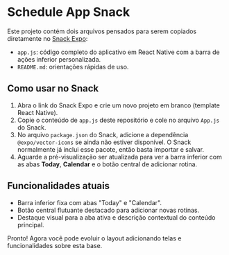 # Schedule App Snack

Este projeto contém dois arquivos pensados para serem copiados diretamente no [Snack Expo](https://snack.expo.dev/):

- `app.js`: código completo do aplicativo em React Native com a barra de ações inferior personalizada.
- `README.md`: orientações rápidas de uso.

## Como usar no Snack

1. Abra o link do Snack Expo e crie um novo projeto em branco (template React Native).
2. Copie o conteúdo de `app.js` deste repositório e cole no arquivo `App.js` do Snack.
3. No arquivo `package.json` do Snack, adicione a dependência `@expo/vector-icons` se ainda não estiver disponível. O Snack normalmente já inclui esse pacote, então basta importar e salvar.
4. Aguarde a pré-visualização ser atualizada para ver a barra inferior com as abas **Today**, **Calendar** e o botão central de adicionar rotina.

## Funcionalidades atuais

- Barra inferior fixa com abas "Today" e "Calendar".
- Botão central flutuante destacado para adicionar novas rotinas.
- Destaque visual para a aba ativa e descrição contextual do conteúdo principal.

Pronto! Agora você pode evoluir o layout adicionando telas e funcionalidades sobre esta base.
